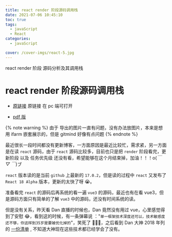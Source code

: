 ```yaml
---
title: react render 阶段源码调用栈
date: 2021-07-06 10:45:10
toc: true
tags:
  - javaScript
  - React
categories:
  - javaScript

cover: /cover-imgs/react-5.jpg
---
```


react render 阶段 源码分析及其调用栈

<!-- more -->

# react render 阶段源码调用栈

- [原链接](https://gitmind.cn/app/flowchart/7e27cb864997ac3a5f7c8d8a2acca386)
  原链接 在 pc 端可打开

- [pdf 版](https://blog.liufengmao.cn/render.pdf)

{% note warning %}
由于 导出的图片一直有问题，没有办法放图片，本来是想 用 ifarm 嵌套展示的，但是 gitmind 好像有点问题
{% endnote %}

最近很长一段时间都没有更新博客，一方面原因是最近比较忙，需求紧，另一方面是在读 `react` 源码，由于 `react` 源码比较多，目前也只是把 `render` 阶段看完，更新阶段 以及 任务优先级 还没有看，希望能够在这个月结束掉，加油！！！o(_￣ ▽ ￣_)ブ

`react` 版本读的是当前 `github` 上最新的 `17.0.2`，但是读的过程中 `react` 又发布了 `React 18 Alpha` 版本，更新的太快了呀 😭。

准备看完 `react` 的源码后再系统的看一遍 `vue3` 的源码，最近也有在看 vue3，但是源码方面只有简单的了解 `vue3` 中的源码，还没有时间系统的读。

<!-- 不了解？技术敏感度不行呀，你要是继续这么安于现状，迟早在25岁被优化 -->

但是没有关系，昨天看 Dan 直播的时候也，Dan 竟然没有用过 vue，心里感觉得到了安慰 😂，看到这的时候，有一条弹幕说 ："`单一框架技术深度还可以，技术敏感度还不够，你这样到35岁是要被优化掉的`"，笑死了 🤣🤣🤣，之后看到 Dan 大神 2018 年列的 [一份清单](https://overreacted.io/zh-hans/things-i-dont-know-as-of-2018/) , 不知道大神现在这些技术都已经学会了没有。
